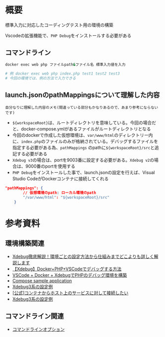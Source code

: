 # 概要
標準入力に対応したコーディングテスト用の環境の構築

Vscodeの拡張機能で、`PHP Debug`をインストールする必要がある

## コマンドライン
```sh
docker exec web php ファイルpath&ファイル名 標準入力値を入力

# 例 docker exec web php index.php test1 test2 test3
# 今回の環境では、例の方法で入力できる
```

## launch.jsonのpathMappingsについて理解した内容
`自分なりに理解した内容のメモ(間違っている部分もかなりあるので、あまり参考にならないです)`

- `${workspaceRoot}`は、ルートディレクトリを意味している。今回の場合だと、docker-compose.ymlがあるファイルがルートディレクトリとなる
- 今回のdockerで作成した仮想環境は、`var/www/html`のディレクトリー内に、`index.php`のファイルのみが格納されている。デバッグするファイルを指定する必要がある為、`pathMappings` のpathに`${workspaceRoot}/src`と追記する必要がある
- `Xdebug v3`の場合は、portを9003番に設定する必要がある。`Xdebug v2`の場合は、9000番のportを使用する
- `PHP Debug`をインストールした事で、launch.jsonの設定を行えば、Visual Studio CodeがDockerコンテナに接続してくれる

```json
"pathMappings": {
        // 仮想環境のpath: ローカル環境のpath
        "/var/www/html": "${workspaceRoot}/src"
    }
```

# 参考資料
## 環境構築関連
- [Xdebug徹底解説！環境ごとの設定方法から仕組みまでどこよりも詳しく解説します](https://www.membersedge.co.jp/blog/php-xdebug/)
- [【Xdebug】Docker+PHP+VSCodeでデバッグする方法](https://ichi-station.com/php-xdebug-vscode-docker/)
- [VSCode + Docker + XdebugでPHPのデバッグ環境を構築](https://kitigai.hatenablog.com/entry/2019/05/04/165522)
- [Compose sample application](https://github.com/docker/awesome-compose/tree/master/apache-php)
- [Xdebug3系の設定例](https://blog.junpeko.com/xdebug-3-setting)
- [[公式]コンテナからホスト上のサービスに対して接続したい](https://docs.docker.jp/v19.03/docker-for-mac/networking.html#mac-i-want-to-connect-from-a-container-to-a-service-on-the-host)
- [Xdebug3系の設定例](https://blog.junpeko.com/xdebug-3-setting)

## コマンドライン関連
- [コマンドラインオプション](https://www.php.net/manual/ja/features.commandline.options.php)
